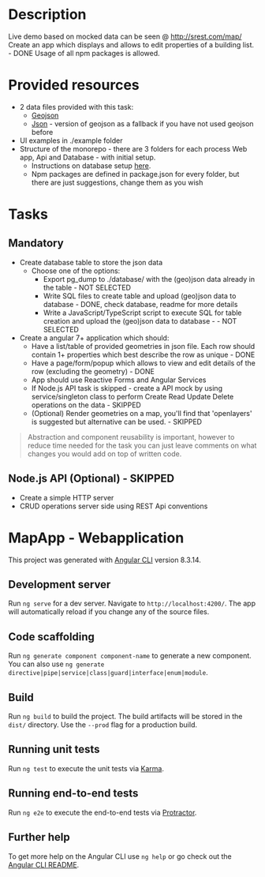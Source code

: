 
# Description

Live demo based on mocked data can be seen @ http://srest.com/map/
Create an app which displays and allows to edit properties of a building list. - DONE
Usage of all npm packages is allowed.

# Provided resources

* 2 data files provided with this task:
  * [Geojson](buildings.geojson)
  * [Json](buildings.json) - version of geojson as a fallback if you have not used geojson before
* UI examples in ./example folder
* Structure of the monorepo - there are 3 folders for each process Web app, Api and Database - with initial setup. 
   * Instructions on database setup [here](./database/SETUP.md).
   * Npm packages are defined in package.json for every folder, but there are just suggestions, change them as you wish


# Tasks

## Mandatory

* Create database table to store the json data
  * Choose one of the options:
    * Export pg_dump to ./database/ with the (geo)json data already in the table - NOT SELECTED
    * Write SQL files to create table and upload (geo)json data to database - DONE, check database, readme for more details
    * Write a JavaScript/TypeScript script to execute SQL for table creation and upload the (geo)json data to database - - NOT SELECTED
* Create a angular 7+ application which should:
  * Have a list/table of provided geometries in json file. Each row should contain 1+ properties which best describe the row as unique - DONE
  * Have a page/form/popup which allows to view and edit details of the row (excluding the geometry) - DONE
  * App should use Reactive Forms and Angular Services
  * If Node.js API task is skipped - create a API mock by using service/singleton class to perform Create Read Update Delete operations on the data - SKIPPED
  * (Optional) Render geometries on a map, you'll find that 'openlayers' is suggested but alternative can be used. - SKIPPED

> Abstraction and component reusability is important, however to reduce time needed for the task you can just leave comments on what changes you would add
> on top of written code.

## Node.js API (Optional) - SKIPPED

* Create a simple HTTP server
* CRUD operations server side using REST Api conventions 


# MapApp - Webapplication

This project was generated with [Angular CLI](https://github.com/angular/angular-cli) version 8.3.14.

## Development server

Run `ng serve` for a dev server. Navigate to `http://localhost:4200/`. The app will automatically reload if you change any of the source files.

## Code scaffolding

Run `ng generate component component-name` to generate a new component. You can also use `ng generate directive|pipe|service|class|guard|interface|enum|module`.

## Build

Run `ng build` to build the project. The build artifacts will be stored in the `dist/` directory. Use the `--prod` flag for a production build.

## Running unit tests

Run `ng test` to execute the unit tests via [Karma](https://karma-runner.github.io).

## Running end-to-end tests

Run `ng e2e` to execute the end-to-end tests via [Protractor](http://www.protractortest.org/).

## Further help

To get more help on the Angular CLI use `ng help` or go check out the [Angular CLI README](https://github.com/angular/angular-cli/blob/master/README.md).
